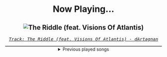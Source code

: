 <div align="center"> 
<h1>Now Playing...</h1>

![The Riddle (feat. Visions Of Atlantis)](https://i.scdn.co/image/ab67616d00001e02085c18d413a7b74d37328b57)
--
_<samp><a href="https://open.spotify.com/track/3ucn4ytlqkm4Shw4LnGEpw">Track: The Riddle (feat. Visions Of Atlantis) - dArtagnan</a></samp>_

<div style="border: 1px #4B5054 solid"></div>
<details>
  <summary>
    Previous played songs
  </summary>
  <table>
    <thead>
      <tr>
        <th>
          Artist
        </th>
        <th>
          Song
        </th>
        <th>
          Link
        </th>
      </tr>
    </thead>
    <tbody>
      <tr><td>dArtagnan</td><td>The Riddle (feat. Visions Of Atlantis)</td><td><a href="https://open.spotify.com/track/3ucn4ytlqkm4Shw4LnGEpw">https://open.spotify.com/track/3ucn4ytlqkm4Shw4LnGEpw</a></td></tr><tr><td>Goodjohn Productions</td><td>Samurai</td><td><a href="https://open.spotify.com/track/3NfLzU4uGXpxAHlIE5KFhh">https://open.spotify.com/track/3NfLzU4uGXpxAHlIE5KFhh</a></td></tr><tr><td>Goodjohn Productions</td><td>Twilight</td><td><a href="https://open.spotify.com/track/6U4IsAE7l9quW4bqodac5y">https://open.spotify.com/track/6U4IsAE7l9quW4bqodac5y</a></td></tr><tr><td>Goodjohn Productions</td><td>Kaonashi</td><td><a href="https://open.spotify.com/track/7LLMDiold8fhCaGtdxSjzU">https://open.spotify.com/track/7LLMDiold8fhCaGtdxSjzU</a></td></tr><tr><td>Goodjohn Productions</td><td>Cyber</td><td><a href="https://open.spotify.com/track/5NSccZeiQSFxP6sX1pVouO">https://open.spotify.com/track/5NSccZeiQSFxP6sX1pVouO</a></td></tr><tr><td>Goodjohn Productions</td><td>Blossom</td><td><a href="https://open.spotify.com/track/79RZAo7260oniww3J9hQUf">https://open.spotify.com/track/79RZAo7260oniww3J9hQUf</a></td></tr><tr><td>Goodjohn Productions</td><td>Felony</td><td><a href="https://open.spotify.com/track/1MiryxvUWHfEYtuL80Cq8A">https://open.spotify.com/track/1MiryxvUWHfEYtuL80Cq8A</a></td></tr><tr><td>Goodjohn Productions</td><td>Slayer</td><td><a href="https://open.spotify.com/track/5YRiuyqmDwRTUGDS7QjoV8">https://open.spotify.com/track/5YRiuyqmDwRTUGDS7QjoV8</a></td></tr><tr><td>Goodjohn Productions</td><td>Myself</td><td><a href="https://open.spotify.com/track/6WfJlMAbW11DKxC3sgPlDq">https://open.spotify.com/track/6WfJlMAbW11DKxC3sgPlDq</a></td></tr><tr><td>Goodjohn Productions</td><td>Sonner</td><td><a href="https://open.spotify.com/track/7corROBI9c0IN1df54votr">https://open.spotify.com/track/7corROBI9c0IN1df54votr</a></td></tr><tr><td>Goodjohn Productions</td><td>Prophet</td><td><a href="https://open.spotify.com/track/5FnKCZMEPwNYJslWYUmmxQ">https://open.spotify.com/track/5FnKCZMEPwNYJslWYUmmxQ</a></td></tr><tr><td>ステミレイツ</td><td>TWILIGHT</td><td><a href="https://open.spotify.com/track/6IXWDJvnlkBSllIBE0hpt2">https://open.spotify.com/track/6IXWDJvnlkBSllIBE0hpt2</a></td></tr><tr><td>ステミレイツ</td><td>Antimental</td><td><a href="https://open.spotify.com/track/4Zb9cdgwm9VZ4r71mYsvIy">https://open.spotify.com/track/4Zb9cdgwm9VZ4r71mYsvIy</a></td></tr><tr><td>ステミレイツ</td><td>Antimental</td><td><a href="https://open.spotify.com/track/4Zb9cdgwm9VZ4r71mYsvIy">https://open.spotify.com/track/4Zb9cdgwm9VZ4r71mYsvIy</a></td></tr><tr><td>Never Back Down</td><td>Singularity</td><td><a href="https://open.spotify.com/track/2O9RmVnPguPj8q7Vol3UZd">https://open.spotify.com/track/2O9RmVnPguPj8q7Vol3UZd</a></td></tr><tr><td>Thousand Foot Krutch</td><td>Welcome To The Masquerade</td><td><a href="https://open.spotify.com/track/4bLL0KRNQyOr5beIjqTtZ0">https://open.spotify.com/track/4bLL0KRNQyOr5beIjqTtZ0</a></td></tr><tr><td>Pokémon</td><td>We Came to Win</td><td><a href="https://open.spotify.com/track/1f3OUtHmpi6SlDsk5sgzMR">https://open.spotify.com/track/1f3OUtHmpi6SlDsk5sgzMR</a></td></tr><tr><td>Bullet For My Valentine</td><td>Your Betrayal</td><td><a href="https://open.spotify.com/track/25GC50HslaaruyrKjdu0lP">https://open.spotify.com/track/25GC50HslaaruyrKjdu0lP</a></td></tr><tr><td>Skillet</td><td>Monster</td><td><a href="https://open.spotify.com/track/5XQNN3cHwYRzPv08CHuQNZ">https://open.spotify.com/track/5XQNN3cHwYRzPv08CHuQNZ</a></td></tr><tr><td>Egypt Central</td><td>White Rabbit</td><td><a href="https://open.spotify.com/track/4QhSscYz3TPLEwD6lMezvG">https://open.spotify.com/track/4QhSscYz3TPLEwD6lMezvG</a></td></tr>
    </tbody>
  </table>
</details>

</div>
